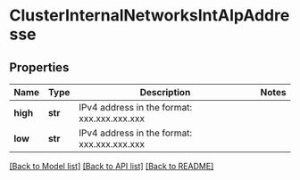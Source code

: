 # ClusterInternalNetworksIntAIpAddresse

## Properties
Name | Type | Description | Notes
------------ | ------------- | ------------- | -------------
**high** | **str** | IPv4 address in the format: xxx.xxx.xxx.xxx | 
**low** | **str** | IPv4 address in the format: xxx.xxx.xxx.xxx | 

[[Back to Model list]](../README.md#documentation-for-models) [[Back to API list]](../README.md#documentation-for-api-endpoints) [[Back to README]](../README.md)


